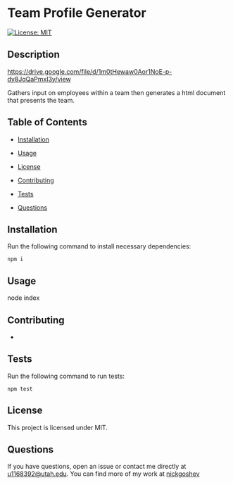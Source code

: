 # Team Profile Generator
[![License: MIT](https://img.shields.io/badge/License-MIT-yellow.svg)](https://opensource.org/licenses/MIT)

## Description

https://drive.google.com/file/d/1m0tHewaw0Aor1NoE-p-dy8JqQaPmxI3y/view

Gathers input on employees within a team then generates a html document that presents the team.

## Table of Contents

* [Installation](#installation)

* [Usage](#usage)

* [License](#license)

* [Contributing](#contributing)

* [Tests](#tests)

* [Questions](#questions)

## Installation

Run the following command to install necessary dependencies:

```
npm i
```

## Usage

node index

## Contributing

-

## Tests

Run the following command to run tests:

``` 
npm test
```

## License

This project is licensed under MIT.

## Questions

If you have questions, open an issue or contact me directly at u1168392@utah.edu. 
You can find more of my work at [nickgoshev](https://github.com/nickgoshev/)

